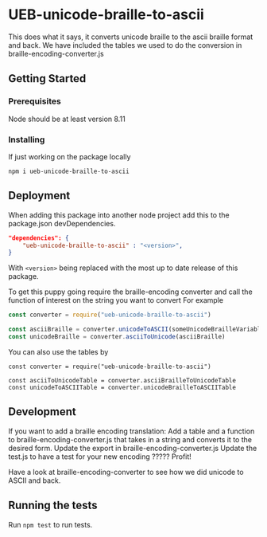 # UEB-unicode-braille-to-ascii

This does what it says, it converts unicode braille to the ascii braille format and back. We have included the tables we used to do the conversion in braille-encoding-converter.js

## Getting Started

### Prerequisites

Node should be at least version 8.11

### Installing

If just working on the package locally

```
npm i ueb-unicode-braille-to-ascii
```

## Deployment

When adding this package into another node project add this to the package.json devDependencies.

```JSON
"dependencies": {
    "ueb-unicode-braille-to-ascii" : "<version>",
}
```

With `<version>` being replaced with the most up to date release of this package. 

To get this puppy going require the braille-encoding converter and call the function of interest on the string you want to convert
For example 

```Javascript
const converter = require("ueb-unicode-braille-to-ascii")

const asciiBraille = converter.unicodeToASCII(someUnicodeBrailleVariable)
const unicodeBraille = converter.asciiToUnicode(asciiBraille)
```

You can also use the tables by 

```JS
const converter = require("ueb-unicode-braille-to-ascii")

const asciiToUnicodeTable = converter.asciiBrailleToUnicodeTable
const unicodeToASCIITable = converter.unicodeBrailleToASCIITable
```

## Development

If you want to add a braille encoding translation:
    Add a table and a function to braille-encoding-converter.js that takes in a string and converts it to the desired form.
    Update the export in braille-encoding-converter.js
    Update the test.js to have a test for your new encoding
    ?????
    Profit!

Have a look at braille-encoding-converter to see how we did unicode to ASCII and back. 

## Running the tests

Run `npm test` to run tests.
